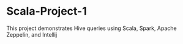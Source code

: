 # Scala-Project-1
This project demonstrates Hive queries using Scala, Spark, Apache Zeppelin, and Intellij
